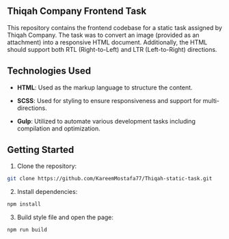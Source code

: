 ## Thiqah Company Frontend Task

This repository contains the frontend codebase for a static task assigned by Thiqah Company. The task was to convert an image (provided as an attachment) into a responsive HTML document. Additionally, the HTML should support both RTL (Right-to-Left) and LTR (Left-to-Right) directions.

## Technologies Used

- **HTML**: Used as the markup language to structure the content.

- **SCSS**: Used for styling to ensure responsiveness and support for multi-directions.

- **Gulp**: Utilized to automate various development tasks including compilation and optimization.

## Getting Started

1. Clone the repository:

```bash
git clone https://github.com/KareemMostafa77/Thiqah-static-task.git
```

2. Install dependencies:

```bash
npm install
```

3. Build style file and open the page:

```bash
npm run build
```



